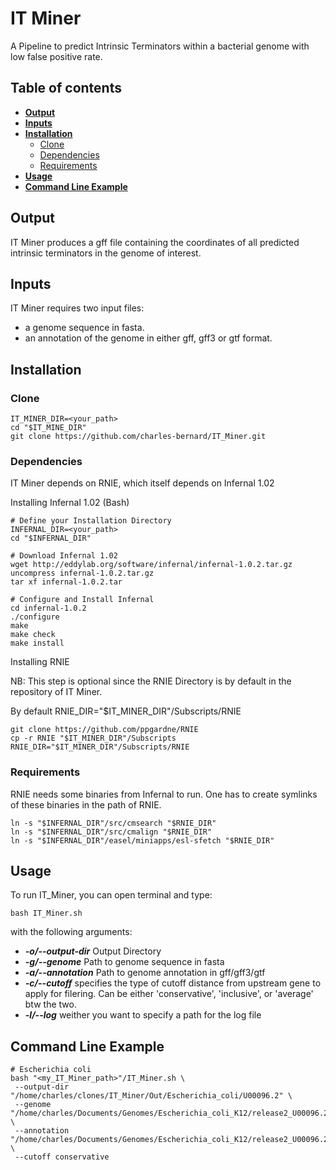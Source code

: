 # IT Miner

A Pipeline to predict Intrinsic Terminators within a bacterial genome with low false positive rate.

## Table of contents
- [**Output**](#output)
- [**Inputs**](#input)
- [**Installation**](#installation)
	- [Clone](#clone)
	- [Dependencies](#dependencies)
	- [Requirements](#requirements)
- [**Usage**](#usage)
- [**Command Line Example**](#command-line-example)


## Output
IT Miner produces a gff file containing the coordinates of all predicted intrinsic terminators in the genome of interest.

## Inputs
IT Miner requires two input files:
 - a genome sequence in fasta.
 - an annotation of the genome in either gff, gff3 or gtf format.

## Installation

### Clone
    IT_MINER_DIR=<your_path>
    cd "$IT_MINE_DIR"
    git clone https://github.com/charles-bernard/IT_Miner.git

### Dependencies
IT Miner depends on RNIE, which itself depends on Infernal 1.02

Installing Infernal 1.02 (Bash)

    # Define your Installation Directory
    INFERNAL_DIR=<your_path>
    cd "$INFERNAL_DIR"

    # Download Infernal 1.02
    wget http://eddylab.org/software/infernal/infernal-1.0.2.tar.gz
    uncompress infernal-1.0.2.tar.gz
    tar xf infernal-1.0.2.tar

    # Configure and Install Infernal
    cd infernal-1.0.2
    ./configure
    make
    make check
    make install

Installing RNIE

NB: This step is optional since the RNIE Directory is by default
in the repository of IT Miner.

By default RNIE_DIR="$IT_MINER_DIR"/Subscripts/RNIE

    git clone https://github.com/ppgardne/RNIE
    cp -r RNIE "$IT_MINER_DIR"/Subscripts 
    RNIE_DIR="$IT_MINER_DIR"/Subscripts/RNIE

### Requirements
RNIE needs some binaries from Infernal to run. One has
to create symlinks of these binaries in the path of RNIE.

    ln -s "$INFERNAL_DIR"/src/cmsearch "$RNIE_DIR"
    ln -s "$INFERNAL_DIR"/src/cmalign "$RNIE_DIR"
    ln -s "$INFERNAL_DIR"/easel/miniapps/esl-sfetch "$RNIE_DIR"

## Usage

To run IT_Miner, you can open terminal and type:

    bash IT_Miner.sh

with the following arguments:
* _**-o/--output-dir**_ Output Directory
* _**-g/--genome**_ Path to genome sequence in fasta
* _**-a/--annotation**_ Path to genome annotation in gff/gff3/gtf
* _**-c/--cutoff**_ specifies the type of cutoff distance from upstream gene
to apply for filering. Can be either 'conservative', 'inclusive', or 'average' btw the two.
* _**-l/--log**_ weither you want to specify a path for the log file

## Command Line Example
    # Escherichia coli 
    bash "<my_IT_Miner_path>"/IT_Miner.sh \
     --output-dir "/home/charles/clones/IT_Miner/Out/Escherichia_coli/U00096.2" \
     --genome "/home/charles/Documents/Genomes/Escherichia_coli_K12/release2_U00096.2.fasta" \
     --annotation "/home/charles/Documents/Genomes/Escherichia_coli_K12/release2_U00096.2.gff3" \
     --cutoff conservative
